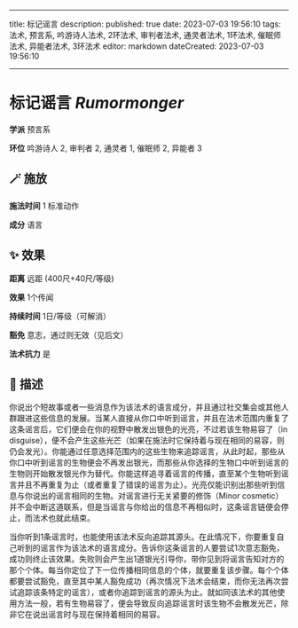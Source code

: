 
---
title: 标记谣言
description: 
published: true
date: 2023-07-03 19:56:10
tags: 法术, 预言系, 吟游诗人法术, 2环法术, 审判者法术, 通灵者法术, 1环法术, 催眠师法术, 异能者法术, 3环法术
editor: markdown
dateCreated: 2023-07-03 19:56:10

---

# **标记谣言** *Rumormonger*

**学派** 预言系 

**环位** 吟游诗人 2, 审判者 2, 通灵者 1, 催眠师 2, 异能者 3

## 🪄 施放

**施法时间** 1 标准动作

**成分** 语言

## ✨ 效果  

**距离** 远距 (400尺+40尺/等级) 

**效果** 1个传闻 

**持续时间** 1日/等级（可解消） 

**豁免** 意志，通过则无效（见后文）

**法术抗力** 是

## 📖 描述

你说出个短故事或者一些消息作为该法术的语言成分，并且通过社交集会或其他人群跟进这些信息的发展。当某人直接从你口中听到谣言，并且在法术范围内重复了这条谣言后，它们便会在你的视野中散发出银色的光亮，不过若该生物易容了（in disguise），便不会产生这些光芒（如果在施法时它保持着与现在相同的易容，则仍会发光）。你能通过任意选择范围内的这些生物来追踪谣言，从此时起，那些从你口中听到谣言的生物便会不再发出银光，而那些从你选择的生物口中听到谣言的生物则开始散发银光作为替代。你能这样追寻着谣言的传播，直至某个生物听到谣言并且不再重复为止（或者重复了错误的谣言为止）。光亮仅能识别出那些听到信息与你说出的谣言相同的生物。对谣言进行无关紧要的修饰（Minor cosmetic）并不会中断这道联系，但是当谣言与你给出的信息不再相似时，这条谣言链便会停止，而法术也就此结束。

当你听到1条谣言时，也能使用该法术反向追踪其源头。在此情况下，你要重复自己听到的谣言作为该法术的语言成分。告诉你这条谣言的人要尝试1次意志豁免，成功则终止该效果。失败则会产生出1道银光引导你，带你见到将谣言告知对方的那个个体。每当你定位了下一位传播相同信息的个体，就要重复该步骤。每个个体都要尝试豁免，直至其中某人豁免成功（再次情况下法术会结束，而你无法再次尝试追踪该条特定的谣言），或者你追踪到谣言的源头为止。就如同该法术的其他使用方法一般，若有生物易容了，便会导致反向追踪谣言时该生物不会散发光芒，除非它在说出谣言时与现在保持着相同的易容。
    